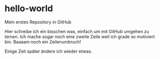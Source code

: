 # hello-world
Mein erstes Repository in GitHub

Hier schreibe ich ein bisschen was, einfach um mit GitHub umgehen zu lernen.
Ich mache sogar noch eine zweite Zeile weil ich grade so motiviert bin.
Baaaam noch ein Zeilenumbruch!

Einige Zeit später ändere ich wieder etwas.
